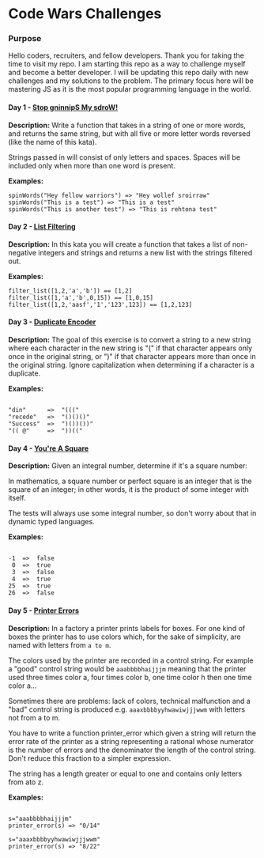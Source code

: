 # Code Wars Challenges

### Purpose
Hello coders, recruiters, and fellow developers. Thank you for taking the time to visit my repo. I am starting this repo as a way to challenge myself and become a better developer. I will be updating this repo daily with new challenges and my solutions to the problem. The primary focus here will be mastering JS as it is the most popular programming language in the world. 


#### Day 1 -  [Stop gninnipS My sdroW!](./Day1-Stop-gninnipS-My-sdroW!/main.js)

**Description:**
Write a function that takes in a string of one or more words, and returns the same string, but with all five or more letter words reversed (like the name of this kata).

Strings passed in will consist of only letters and spaces.
Spaces will be included only when more than one word is present.

**Examples:**

```
spinWords("Hey fellow warriors") => "Hey wollef sroirraw" 
spinWords("This is a test") => "This is a test" 
spinWords("This is another test") => "This is rehtona test"

```

#### Day 2 -  [List Filtering](./Day2-List-Filtering/main.js)

**Description:**
In this kata you will create a function that takes a list of non-negative integers and strings and returns a new list with the strings filtered out.

**Examples:**
```
filter_list([1,2,'a','b']) == [1,2]
filter_list([1,'a','b',0,15]) == [1,0,15]
filter_list([1,2,'aasf','1','123',123]) == [1,2,123]

```

#### Day 3 -  [Duplicate Encoder](./Day3-Duplicate-Encoder/main.js)

**Description:**
The goal of this exercise is to convert a string to a new string where each character in the new string is "(" if that character appears only once in the original string, or ")" if that character appears more than once in the original string. Ignore capitalization when determining if a character is a duplicate.

**Examples:**
```

"din"      =>  "((("
"recede"   =>  "()()()"
"Success"  =>  ")())())"
"(( @"     =>  "))((" 

```


#### Day 4 -  [You're A Square](./Day4-You're-a-square!/main.js)

**Description:**
Given an integral number, determine if it's a square number:

In mathematics, a square number or perfect square is an integer that is the square of an integer; in other words, it is the product of some integer with itself.

The tests will always use some integral number, so don't worry about that in dynamic typed languages.

**Examples:**

```

-1  =>  false
 0  =>  true
 3  =>  false
 4  =>  true
25  =>  true
26  =>  false

```

#### Day 5 -  [Printer Errors](./Day5-Printer-Errors/main.js)

**Description:**
In a factory a printer prints labels for boxes. For one kind of boxes the printer has to use colors which, for the sake of simplicity, are named with letters from ```a to m```.

The colors used by the printer are recorded in a control string. For example a "good" control string would be ```aaabbbbhaijjjm``` meaning that the printer used three times color a, four times color b, one time color h then one time color a...

Sometimes there are problems: lack of colors, technical malfunction and a "bad" control string is produced e.g. ```aaaxbbbbyyhwawiwjjjwwm``` with letters not from a to m.

You have to write a function printer_error which given a string will return the error rate of the printer as a string representing a rational whose numerator is the number of errors and the denominator the length of the control string. Don't reduce this fraction to a simpler expression.

The string has a length greater or equal to one and contains only letters from ato z.

**Examples:**
```

s="aaabbbbhaijjjm"
printer_error(s) => "0/14"

s="aaaxbbbbyyhwawiwjjjwwm"
printer_error(s) => "8/22"

```